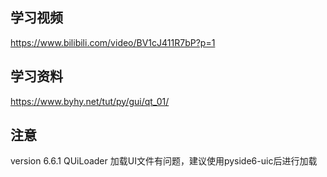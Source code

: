 ## 学习视频
https://www.bilibili.com/video/BV1cJ411R7bP?p=1
## 学习资料
https://www.byhy.net/tut/py/gui/qt_01/
## 注意
version 6.6.1 QUiLoader 加载UI文件有问题，建议使用pyside6-uic后进行加载